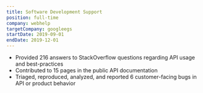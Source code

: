 ```yaml
---
title: Software Development Support
position: full-time
company: webhelp
targetCompany: googleegs
startDate: 2019-09-01
endDate: 2019-12-01
---
```

- Provided 216 answers to StackOverflow questions regarding API usage and best-practices
- Contributed to 15 pages in the public API documentation
- Triaged, reproduced, analyzed, and reported 6 customer-facing bugs in API or product behavior